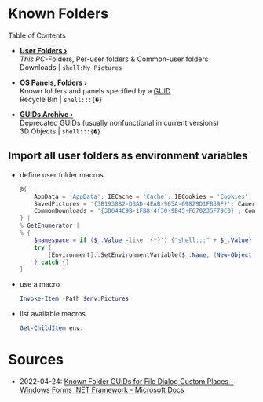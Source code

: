 <h1> Known Folders </h1>



Table of Contents
- **[User Folders ›](user-folders.md)**  
  _This PC_-Folders, Per-user folders & Common-user folders  
  Downloads | `shell:My Pictures`

- **[OS Panels, Folders ›](GUID%20shortcuts.md)**  
  Known folders and panels specified by a [GUID](https://docs.microsoft.com/en-us/dotnet/api/system.guid)  
  Recycle Bin | `shell:::{�}`

- **[GUIDs Archive ›](guids-archive.md)**  
  Deprecated GUIDs (usually nonfunctional in current versions)  
  3D Objects | `shell:::{�}`


## Import all user folders as environment variables

- define user folder macros
    ```powershell
    @{
        AppData = 'AppData'; IECache = 'Cache'; IECookies = 'Cookies'; Desktop = 'Desktop'; Favorites = 'Favorites'; History = 'History'; LocalAppData = 'Local AppData'; Music = 'My Music'; Pictures = 'My Pictures'; Videos = 'My Video'; Documents = 'Personal'; Downloads = '{374DE290-123F-4565-9164-39C4925E467B}'; NetworkShortcuts = 'NetHood'; PrinterShortcuts = 'PrintHood'; Programs = 'Programs'; Recent = 'Recent'; SendTo = 'SendTo'; StartMenu = 'Start Menu'; Startup = 'Startup'; Templates = 'Templates'; CloudRoot = '{A52BBA46-E9E1-435F-B3D9-28DAA648C0F6}';
        SavedPictures = '{3B193882-D3AD-4EAB-965A-69829D1FB59F}'; CameraRoll = '{AB5FB87B-7CE2-4F83-915D-550846C9537B}'; Screenshots = '{B7BEDE81-DF94-4682-A7D8-57A52620B86F}'; LocalDocuments = '{F42EE2D3-909F-4907-8871-4C22FC0BF756}'; LocalDownloads = '{7D83EE9B-2244-4E70-B1F5-5393042AF1E4}'; LocalMusic = '{A0C69A99-21C8-4671-8703-7934162FCF1D}'; LocalPictures = '{0DDD015D-B06C-45D5-8C4C-F59713854639}'; LocalVideos = '{35286A68-3C57-41A1-BBB1-0EAE73D76C95}';
        CommonDownloads = '{3D644C9B-1FB8-4f30-9B45-F670235F79C0}'; CommonAppData = 'Common AppData'; CommonDesktop = 'Common Desktop'; CommonDocuments = 'Common Documents'; CommonPrograms = 'Common Programs'; CommonStartMenu = 'Common Start Menu'; CommonStartup = 'Common Startup'; CommonTemplates = 'Common Templates'; CommonMusic = 'CommonMusic'; CommonPictures = 'CommonPictures'; CommonVideos = 'CommonVideo';
    } | 
    % GetEnumerator | 
    % { 
        $namespace = if ($_.Value -like '{*}') {"shell:::" + $_.Value} else {"shell:" + $_.Value}
        try { 
            [Environment]::SetEnvironmentVariable($_.Name, (New-Object -ComObject Shell.Application).NameSpace($namespace).Self.Path)
        } catch {}
    }
    ```


- use a macro
    ```powershell
    Invoke-Item -Path $env:Pictures
    ```

- list available macros
    ```powershell
    Get-ChildItem env:
    ```


# Sources

- 2022-04-24: [Known Folder GUIDs for File Dialog Custom Places - Windows Forms .NET Framework - Microsoft Docs](https://docs.microsoft.com/en-us/dotnet/desktop/winforms/controls/known-folder-guids-for-file-dialog-custom-places?view=netframeworkdesktop-4.8)